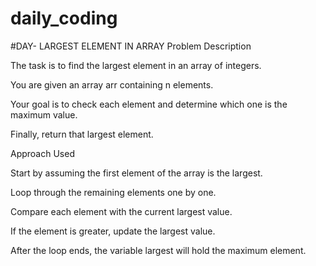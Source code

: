 # daily_coding
#DAY- LARGEST ELEMENT IN ARRAY
Problem Description

The task is to find the largest element in an array of integers.

You are given an array arr containing n elements.

Your goal is to check each element and determine which one is the maximum value.

Finally, return that largest element.

Approach Used

Start by assuming the first element of the array is the largest.

Loop through the remaining elements one by one.

Compare each element with the current largest value.

If the element is greater, update the largest value.

After the loop ends, the variable largest will hold the maximum element.
